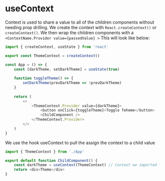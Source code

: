 # useContext
Context is used to share a value to all of the children components without needing prop drilling. We create  the context with `React.createContext()` or `createContext()`. We then wrap the children components with a `<ContextName.Provider value={passedValue} >` 
This will look like below:
```js
import { createContext, useState } from 'react'

export const ThemeContext = createContext()

const App = () => {
	const [darkTheme, setDarkTheme] = useState(true)
	
	function toggleTheme() => {
		setDarkTheme(prevDarkTheme => !prevDarkTheme)
	}
	
	return (
		<>
			<ThemeContext.Provider value={darkTheme}>
				<button onClick={toggleTheme}>Toggle Teheme</button>
				<ChildComponent />
			</ThemeContext.Provider>
		</>
	)
}

```

We use the hook useContext to pull the assign the context to a child value
```js
import { ThemeContext } from './App'

export default function ChildComponent() {
	const darkTheme = useContext(ThemeContext) // Context we imported from parent
	return <div>Theme</div>
}

```
